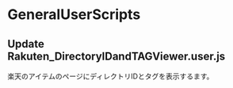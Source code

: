 # GeneralUserScripts

## Update Rakuten_DirectoryIDandTAGViewer.user.js

楽天のアイテムのページにディレクトリIDとタグを表示するます。
